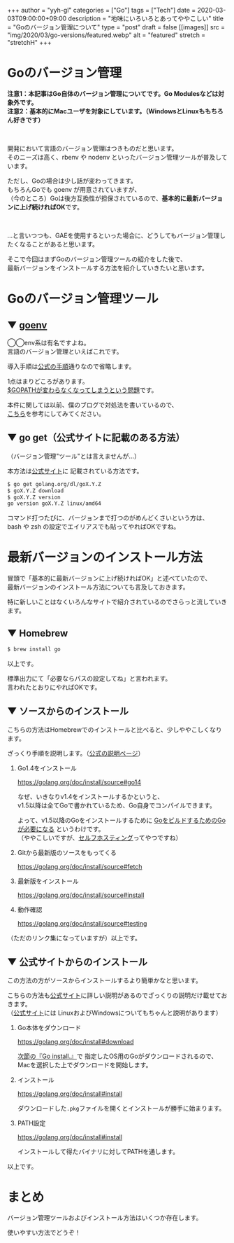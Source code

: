 <!-- textlint-disable -->

+++
author = "yyh-gl"
categories = ["Go"]
tags = ["Tech"]
date = 2020-03-03T09:00:00+09:00
description = "地味にいろいろとあってややこしい"
title = "Goのバージョン管理について"
type = "post"
draft = false
[[images]]
  src = "img/2020/03/go-versions/featured.webp"
  alt = "featured"
  stretch = "stretchH"
+++

<!-- textlint-enable -->


# Goのバージョン管理

<b>注意1：本記事はGo自体のバージョン管理についてです。Go Modulesなどは対象外です。</b> <br>
<b>注意2：基本的にMacユーザを対象にしています。（WindowsとLinuxももちろん好きです）</b>

<br>

開発において言語のバージョン管理はつきものだと思います。<br>
そのニーズは高く、rbenv や nodenv といったバージョン管理ツールが普及しています。

ただし、Goの場合は少し話が変わってきます。<br>
もちろんGoでも goenv が用意されていますが、<br>
（今のところ）Goは後方互換性が担保されているので、<b>基本的に最新バージョンに上げ続ければOK</b>です。 

<br>

…と言いつつも、GAEを使用するといった場合に、どうしてもバージョン管理したくなることがあると思います。

そこで今回はまずGoのバージョン管理ツールの紹介をした後で、<br>
最新バージョンをインストールする方法を紹介していきたいと思います。

# Goのバージョン管理ツール

## ▼ [goenv](https://github.com/syndbg/goenv)

◯◯env系は有名ですよね。<br>
言語のバージョン管理といえばこれです。

導入手順は[公式の手順](https://github.com/syndbg/goenv/blob/master/INSTALL.md)通りなので省略します。

1点はまりどころがあります。<br>
<u>$GOPATHが変わらなくなってしまうという問題</u>です。

本件に関しては以前、僕のブログで対処法を書いているので、<br>
[こちら](https://tech.yyh-gl.dev/blog/gopath/)を参考にしてみてください。

## ▼ go get（公式サイトに記載のある方法）

（バージョン管理"ツール"とは言えませんが…）

本方法は[公式サイト](https://golang.org/doc/manage-install#installing-multiple)に
記載されている方法です。

```zsh
$ go get golang.org/dl/goX.Y.Z
$ goX.Y.Z download
$ goX.Y.Z version
go version goX.Y.Z linux/amd64
```

コマンド打つたびに、バージョンまで打つのがめんどくさいという方は、<br>
bash や zsh の設定でエイリアスでも貼ってやればOKですね。


# 最新バージョンのインストール方法

冒頭で「基本的に最新バージョンに上げ続ければOK」と述べていたので、<br>
最新バージョンのインストール方法についても言及しておきます。

特に新しいことはなくいろんなサイトで紹介されているのでさらっと流していきます。

## ▼ Homebrew

```zsh
$ brew install go
```

以上です。

標準出力にて「必要ならパスの設定してね」と言われます。<br>
言われたとおりにやればOKです。

## ▼ ソースからのインストール

こちらの方法はHomebrewでのインストールと比べると、少しややこしくなります。

ざっくり手順を説明します。（[公式の説明ページ](https://golang.org/doc/install/source)）

1. Go1.4をインストール

    https://golang.org/doc/install/source#go14

    なぜ、いきなりv1.4をインストールするかというと、<br>
    v1.5以降は全てGoで書かれているため、Go自身でコンパイルできます。
    
    よって、v1.5以降のGoをインストールするために <u>GoをビルドするためのGoが必要になる</u> というわけです。<br>
    （ややこしいですが、[セルフホスティング](https://ja.wikipedia.org/wiki/%E3%82%BB%E3%83%AB%E3%83%95%E3%83%9B%E3%82%B9%E3%83%86%E3%82%A3%E3%83%B3%E3%82%B0)ってやつですね）

1. Gitから最新版のソースをもってくる

    https://golang.org/doc/install/source#fetch

1. 最新版をインストール

    https://golang.org/doc/install/source#install

1. 動作確認

    https://golang.org/doc/install/source#testing

（ただのリンク集になっていますが）以上です。

## ▼ 公式サイトからのインストール

この方法の方がソースからインストールするより簡単かなと思います。

こちらの方法も[公式サイト](https://golang.org/doc/install)に詳しい説明があるのでざっくりの説明だけ載せておきます。<br>
（[公式サイト](https://golang.org/doc/install)には
LinuxおよびWindowsについてもちゃんと説明があります）


1. Go本体をダウンロード

    https://golang.org/doc/install#download

    [次節の『Go install.』](https://golang.org/doc/install#install)で
    指定したOS用のGoがダウンロードされるので、Macを選択した上でダウンロードを開始します。

1. インストール

    https://golang.org/doc/install#install

    ダウンロードした`.pkg`ファイルを開くとインストールが勝手に始まります。

1. PATH設定

    https://golang.org/doc/install#install

    インストールして得たバイナリに対してPATHを通します。

以上です。


# まとめ

バージョン管理ツールおよびインストール方法はいくつか存在します。

使いやすい方法でどうぞ！
